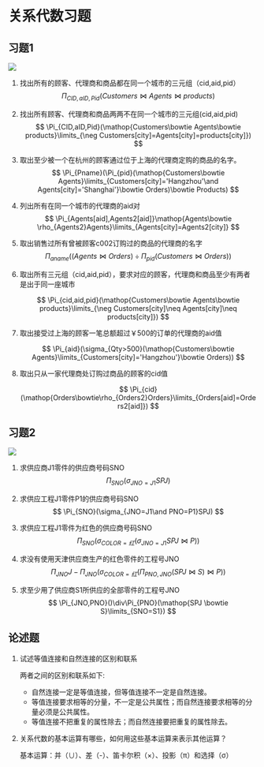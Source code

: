 # 关系代数习题

## 习题1

![](https://gitee.com/ababa-317/image/raw/master/images/20220328133008.png)

1. 找出所有的顾客、代理商和商品都在同一个城市的三元组（cid,aid,pid）
   $$
   \Pi_{CID,aID,Pid}(Customers\bowtie Agents\bowtie products)
   $$

2. 找出所有顾客、代理商和商品两两不在同一个城市的三元组(cid,aid,pid)
   $$
   \Pi_{CID,aID,Pid}(\mathop{Customers\bowtie Agents\bowtie products}\limits_{\neg Customers[city]=Agents[city]=products[city]})
   $$

3. 取出至少被一个在杭州的顾客通过位于上海的代理商定购的商品的名字。
   $$
   \Pi_{Pname}(\Pi_{pid}(\mathop{Customers\bowtie Agents}\limits_{Customers[city]='Hangzhou'\and Agents[city]='Shanghai'}\bowtie Orders)\bowtie Products)
   $$
   
4. 列出所有在同一个城市的代理商的aid对
   $$
   \Pi_{Agents[aid],Agents2[aid]}\mathop{Agents\bowtie \rho_{Agents2}Agents}\limits_{Agents[city]=Agents2[city]}
   $$

5. 取出销售过所有曾被顾客c002订购过的商品的代理商的名字
   $$
   \Pi_{aname}((Agents\bowtie Orders)\div \Pi_{pid}(Customers\bowtie Orders))
   $$
   
6. 取出所有三元组（cid,aid,pid），要求对应的顾客，代理商和商品至少有两者是出于同一座城市

   $$
   \Pi_{cid,aid,pid}(\mathop{Customers\bowtie Agents\bowtie products}\limits_{\neg Customers[city]\neq Agents[city]\neq products[city]})
   $$
   
7. 取出接受过上海的顾客一笔总额超过￥500的订单的代理商的aid值

   $$
   \Pi_{aid}(\sigma_{Qty>500}(\mathop{Customers\bowtie Agents}\limits_{Customers[city]='Hangzhou'}\bowtie Orders))
   $$
   
8. 取出只从一家代理商处订购过商品的顾客的cid值

   $$
   \Pi_{cid}(\mathop{Orders\bowtie\rho_{Orders2}Orders}\limits_{Orders[aid]=Orders2[aid]})
   $$

## 习题2

![](https://gitee.com/ababa-317/image/raw/master/images/d248542fe0b4c9503b076f2ff122d09.jpg)

1. 求供应商J1零件的供应商号码SNO
   $$
   \Pi_{SNO}(\sigma_{JNO=J1}SPJ)
   $$
   

2. 求供应工程J1零件P1的供应商号码SNO
   $$
   \Pi_{SNO}(\sigma_{JNO=J1\and PNO=P1}SPJ)
   $$
   

3. 求供应工程J1零件为红色的供应商号码SNO
   $$
   \Pi_{SNO}(\sigma_{COLOR=红}(\sigma_{JNO=J1}SPJ\bowtie P))
   $$

4. 求没有使用天津供应商生产的红色零件的工程号JNO
   $$
   \Pi_{JNO}J-\Pi_{JNO}(\sigma_{COLOR=红}(\Pi_{PNO,JNO}(SPJ\bowtie S)\bowtie P))
   $$
   

5. 求至少用了供应商S1所供应的全部零件的工程号JNO
   $$
   \Pi_{JNO,PNO}()\div\Pi_{PNO}(\mathop{SPJ \bowtie S}\limits_{SNO=S1})
   $$

## 论述题

1. 试述等值连接和自然连接的区别和联系

   两者之间的区别和联系如下:

   - 自然连接一定是等值连接，但等值连接不一定是自然连接。
   - 等值连接要求相等的分量，不一定是公共属性；而自然连接要求相等的分量必须是公共属性。 
   - 等值连接不把重复的属性除去；而自然连接要把重复的属性除去。

2. 关系代数的基本运算有哪些，如何用这些基本运算来表示其他运算？

   基本运算：并（∪）、差（-）、笛卡尔积（×）、投影（π）和选择（σ）
